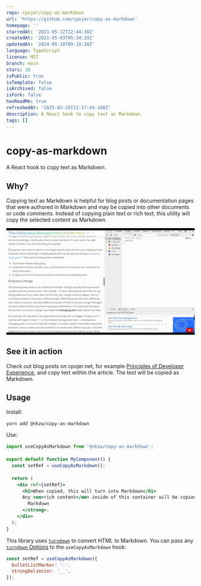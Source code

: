 ```yaml
---
repo: cpojer/copy-as-markdown
url: 'https://github.com/cpojer/copy-as-markdown'
homepage: ''
starredAt: '2021-05-12T22:44:38Z'
createdAt: '2021-05-03T05:34:19Z'
updatedAt: '2024-05-10T09:18:20Z'
language: TypeScript
license: MIT
branch: main
stars: 38
isPublic: true
isTemplate: false
isArchived: false
isFork: false
hasReadMe: true
refreshedAt: '2025-02-25T21:17:43.180Z'
description: A React hook to copy text as Markdown.
tags: []
---
```


# copy-as-markdown

A React hook to copy text as Markdown.

## Why?

Copying text as Markdown is helpful for blog posts or documentation pages that were authored in Markdown and may be copied into other documents or code comments. Instead of copying plain text or rich text, this utility will copy the selected content as Markdown.

![Example](https://raw.githubusercontent.com/cpojer/copy-as-markdown/main/example.gif)

## See it in action

Check out blog posts on cpojer.net, for example [Principles of Developer Experience](https://cpojer.net/posts/principles-of-devx), and copy text within the article. The text will be copied as Markdown.

## Usage

Install:

```
yarn add @nkzw/copy-as-markdown
```

Use:

```jsx
import useCopyAsMarkdown from '@nkzw/copy-as-markdown';

export default function MyComponent() {
  const setRef = useCopyAsMarkdown();

  return (
    <div ref={setRef}>
      <h1>When copied, this will turn into Markdown</h1>
      Any <em>rich content</em> inside of this container will be copied as <strong>
        Markdown
      </strong>.
    </div>
  );
}
```

This library uses [`turndown`](https://github.com/domchristie/turndown) to convert HTML to Markdown. You can pass any [`turndown` Options](https://github.com/domchristie/turndown#options) to the `useCopyAsMarkdown` hook:

```jsx
const setRef = useCopyAsMarkdown({
  bulletListMarker: '-',
  strongDelimiter: '__',
});
```
